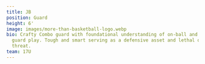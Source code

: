 ```yaml
---
title: JB
position: Guard
height: 6'
image: images/more-than-basketball-logo.webp
bio: Crafty Combo guard with foundational understanding of on-ball and off ball
  guard play. Tough and smart serving as a defensive asset and lethal off-ball
  threat.
team: 17U
---
```

